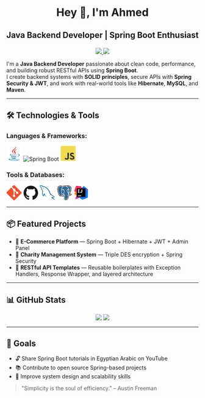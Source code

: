 # <p align="center">Hey 👋, I'm Ahmed</p>

## <p align="center">Java Backend Developer | Spring Boot Enthusiast</p>

<p align="center">
  <a href="https://linkedin.com/in/your-profile">
    <img src="https://img.shields.io/badge/LinkedIn-Ahmed-blue?style=flat&logo=linkedin&logoColor=white"/>
  </a>
  <a href="https://youtube.com/@yourchannel">
    <img src="https://img.shields.io/badge/YouTube-Learn%20Spring%20Boot-red?style=flat&logo=youtube&logoColor=white"/>
  </a>
</p>

I'm a **Java Backend Developer** passionate about clean code, performance, and building robust RESTful APIs using **Spring Boot**.  
I create backend systems with **SOLID principles**, secure APIs with **Spring Security & JWT**, and work with real-world tools like **Hibernate**, **MySQL**, and **Maven**.

---

## 🛠️ Technologies & Tools

### Languages & Frameworks:
<p align="start">
  <img src="https://raw.githubusercontent.com/devicons/devicon/master/icons/java/java-original.svg" alt="Java" width="40" height="40"/>
  <img src="https://www.vectorlogo.zone/logos/springio/springio-icon.svg" alt="Spring Boot" width="40" height="40"/>
  <img src="https://raw.githubusercontent.com/devicons/devicon/master/icons/javascript/javascript-original.svg" alt="JavaScript" width="40" height="40"/>
</p>

### Tools & Databases:
<p align="start">
  <img src="https://raw.githubusercontent.com/devicons/devicon/master/icons/git/git-original.svg" alt="Git" width="40" height="40"/>
  <img src="https://raw.githubusercontent.com/devicons/devicon/master/icons/github/github-original.svg" alt="GitHub" width="40" height="40"/>
  <img src="https://raw.githubusercontent.com/devicons/devicon/master/icons/mysql/mysql-original.svg" alt="MySQL" width="40" height="40"/>
  <img src="https://raw.githubusercontent.com/devicons/devicon/master/icons/postgresql/postgresql-original.svg" alt="PostgreSQL" width="40" height="40"/>
  <img src="https://raw.githubusercontent.com/devicons/devicon/master/icons/intellij/intellij-original.svg" alt="IntelliJ IDEA" width="40" height="40"/>
</p>

---

## 📦 Featured Projects

- 🛒 **E-Commerce Platform** — Spring Boot + Hibernate + JWT + Admin Panel  
- 🏥 **Charity Management System** — Triple DES encryption + Spring Security  
- 📡 **RESTful API Templates** — Reusable boilerplates with Exception Handlers, Response Wrapper, and layered architecture

---

## 📊 GitHub Stats

<p align="center">
  <img src="https://github-readme-stats.vercel.app/api?username=Ahmed12362&show_icons=true&count_private=true&theme=radical"/>
  <img src="https://github-readme-stats.vercel.app/api/top-langs/?username=Ahmed12362&layout=compact&theme=radical"/>
</p>

---

## 🎯 Goals

- 🔓 Share Spring Boot tutorials in Egyptian Arabic on YouTube
- 📚 Contribute to open source Spring-based projects
- 🚀 Improve system design and scalability skills

> "Simplicity is the soul of efficiency." – Austin Freeman
